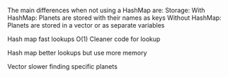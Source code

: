 The main differences when not using a HashMap are:
Storage:
With HashMap: Planets are stored with their names as keys
Without HashMap: Planets are stored in a vector or as separate variables


Hash map fast lookups O(1)
Cleaner code for lookup 





Hash map better lookups but use more memory

Vector slower finding specific planets